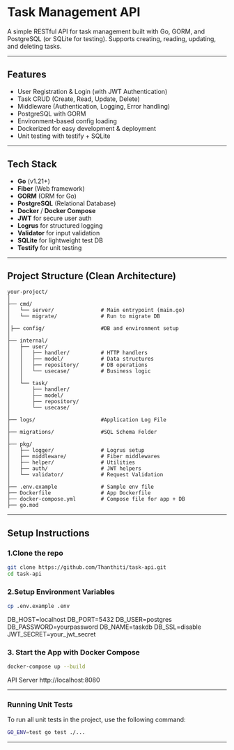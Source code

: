 # Task Management API

A simple RESTful API for task management built with Go, GORM, and PostgreSQL (or SQLite for testing). Supports creating, reading, updating, and deleting tasks.

---

## Features

- User Registration & Login (with JWT Authentication)
- Task CRUD (Create, Read, Update, Delete)
- Middleware (Authentication, Logging, Error handling)
- PostgreSQL with GORM
- Environment-based config loading
- Dockerized for easy development & deployment
- Unit testing with testify + SQLite 

---

## Tech Stack

- **Go** (v1.21+)
- **Fiber** (Web framework)
- **GORM** (ORM for Go)
- **PostgreSQL** (Relational Database)
- **Docker** / **Docker Compose**
- **JWT** for secure user auth
- **Logrus** for structured logging
- **Validator** for input validation
- **SQLite** for lightweight test DB
- **Testify** for unit testing

---

## Project Structure (Clean Architecture)
```
your-project/
│
├── cmd/
│   └── server/               # Main entrypoint (main.go)
│   └── migrate/              # Run to migrate DB
│
│├── config/                  #DB and environment setup
│
├── internal/
│   ├── user/
│   │   ├── handler/          # HTTP handlers
│   │   ├── model/            # Data structures
│   │   ├── repository/       # DB operations
│   │   └── usecase/          # Business logic
│   │
│   └── task/
│       ├── handler/
│       ├── model/
│       ├── repository/
│       └── usecase/
│
├── logs/                     #Application Log File
│
├── migrations/               #SQL Schema Folder
│
├── pkg/
│   ├── logger/               # Logrus setup
│   ├── middleware/           # Fiber middlewares
│   ├── helper/               # Utilities
│   ├── auth/                 # JWT helpers
│   └── validator/            # Request Validation
│
├── .env.example              # Sample env file
├── Dockerfile                # App Dockerfile
├── docker-compose.yml        # Compose file for app + DB
├── go.mod

```
---
## Setup Instructions

### 1.Clone the repo

```bash
git clone https://github.com/Thanthiti/task-api.git
cd task-api
```

### 2.Setup Environment Variables 

```bash
cp .env.example .env
```
DB_HOST=localhost
DB_PORT=5432
DB_USER=postgres
DB_PASSWORD=yourpassword
DB_NAME=taskdb
DB_SSL=disable
JWT_SECRET=your_jwt_secret

### 3. Start the App with Docker Compose
```bash
docker-compose up --build
```
API Server 
http://localhost:8080

---
### Running Unit Tests

To run all unit tests in the project, use the following command:

```bash
GO_ENV=test go test ./...
```
---
